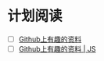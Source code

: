 计划阅读
========



* [ ] [Github上有趣的资料](http://www.jianshu.com/p/60553e51ba81)
* [ ] [Github上有趣的资料 | JS](http://www.jianshu.com/p/7c9aa9508641)